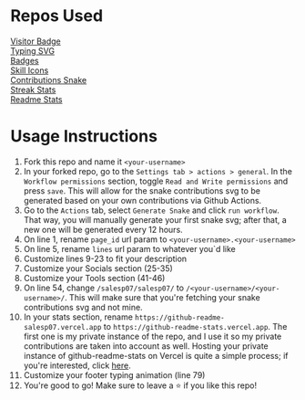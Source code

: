 # Repos Used
[Visitor Badge](https://github.com/hehuapei/visitor-badge)\
[Typing SVG](https://github.com/DenverCoder1/readme-typing-svg)\
[Badges](https://shields.io/)\
[Skill Icons](https://github.com/tandpfun/skill-icons)\
[Contributions Snake](https://github.com/Platane/snk)\
[Streak Stats](https://github.com/DenverCoder1/github-readme-streak-stats)\
[Readme Stats](https://github.com/anuraghazra/github-readme-stats)

# Usage Instructions

 1. Fork this repo and name it `<your-username>`
 2. In your forked repo, go to the `Settings tab > actions > general`. In the `Workflow permissions` section, toggle `Read and Write permissions` and press `save`. This will allow for the snake contributions svg to be generated based on your own contributions via Github Actions.
 3. Go to the `Actions` tab, select `Generate Snake` and click `run workflow`. That way, you will manually generate your first snake svg; after that, a new one will be generated every 12 hours.
 4. On line 1, rename `page_id` url param to `<your-username>.<your-username>`
 5. On line 5, rename `lines` url param to whatever you`d like
 6. Customize lines 9-23 to fit your description
 7. Customize your Socials section (25-35)
 8. Customize your Tools section (41-46)
 9. On line 54, change `/salesp07/salesp07/` to `/<your-username>/<your-username>/`. This will make sure that you're fetching your snake contributions svg and not mine.
 10. In your stats section, rename `https://github-readme-salesp07.vercel.app` to `https://github-readme-stats.vercel.app`. The first one is my private instance of the repo, and I use it so my private contributions are taken into account as well. Hosting your private instance of github-readme-stats on Vercel is quite a simple process; if you're interested, click [here](https://github.com/salesp07/github-readme-stats#deploy-on-your-own).
 11. Customize your footer typing animation (line 79)
 12. You're good to go! Make sure to leave a ⭐ if you like this repo!
